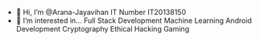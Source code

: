 - 👋 Hi, I’m @Arana-Jayavihan
     IT Number IT20138150
- 👀 I’m interested in...
     Full Stack Development
     Machine Learning
     Android Development
     Cryptography
     Ethical Hacking
     Gaming


<!---
Arana-Jayavihan/Arana-Jayavihan is a ✨ special ✨ repository because its `README.md` (this file) appears on your GitHub profile.
You can click the Preview link to take a look at your changes.
--->
